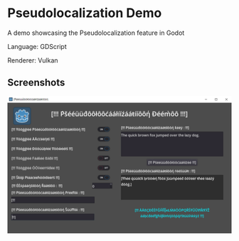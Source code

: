# Pseudolocalization Demo

A demo showcasing the Pseudolocalization feature in Godot

Language: GDScript

Renderer: Vulkan

## Screenshots

![Screenshot](screenshots/pseudolocalization.png)
